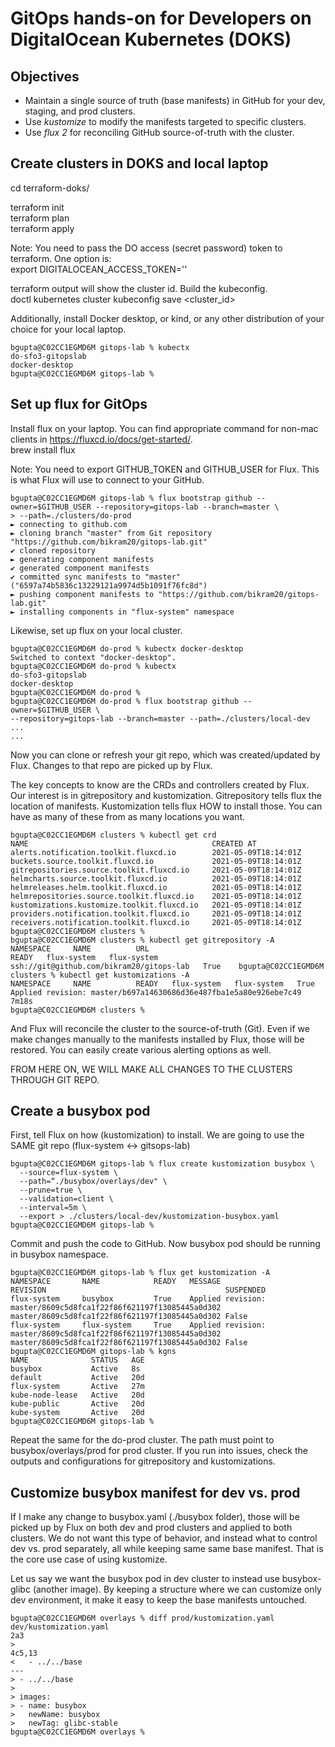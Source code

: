 # GitOps hands-on for Developers on DigitalOcean Kubernetes (DOKS)

## Objectives
- Maintain a single source of truth (base manifests) in GitHub for your dev, staging, and prod clusters.
- Use *kustomize* to modify the manifests targeted to specific clusters.
- Use *flux 2* for reconciling GitHub source-of-truth with the cluster.

## Create clusters in DOKS and local laptop 

cd terraform-doks/


terraform init</br>
terraform plan</br>
terraform apply


Note: You need to pass the DO access (secret password) token to terraform. One option is:</br>
export DIGITALOCEAN_ACCESS_TOKEN='<your secret token>'


terraform output will show the cluster id. Build the kubeconfig.</br>
doctl kubernetes cluster kubeconfig save <cluster_id>


Additionally, install Docker desktop, or kind, or any other distribution of your choice for your local laptop.

```
bgupta@C02CC1EGMD6M gitops-lab % kubectx
do-sfo3-gitopslab
docker-desktop
bgupta@C02CC1EGMD6M gitops-lab % 
```


## Set up flux for GitOps

Install flux on your laptop. You can find appropriate command for non-mac clients in https://fluxcd.io/docs/get-started/. </br>
brew install flux 

Note: You need to export GITHUB_TOKEN and GITHUB_USER for Flux. This is what Flux will use to connect to your GitHub. 

```
bgupta@C02CC1EGMD6M gitops-lab % flux bootstrap github --owner=$GITHUB_USER --repository=gitops-lab --branch=master \
> --path=./clusters/do-prod
► connecting to github.com
► cloning branch "master" from Git repository "https://github.com/bikram20/gitops-lab.git"
✔ cloned repository
► generating component manifests
✔ generated component manifests
✔ committed sync manifests to "master" ("6597a74b5836c13229121a9974d5b1091f76fc8d")
► pushing component manifests to "https://github.com/bikram20/gitops-lab.git"
► installing components in "flux-system" namespace
```

Likewise, set up flux on your local cluster.

```
bgupta@C02CC1EGMD6M do-prod % kubectx docker-desktop
Switched to context "docker-desktop".
bgupta@C02CC1EGMD6M do-prod % kubectx
do-sfo3-gitopslab
docker-desktop
bgupta@C02CC1EGMD6M do-prod % 
bgupta@C02CC1EGMD6M do-prod % flux bootstrap github --owner=$GITHUB_USER \
--repository=gitops-lab --branch=master --path=./clusters/local-dev
...
...
```

Now you can clone or refresh your git repo, which was created/updated by Flux. Changes to that repo are picked up by Flux.

The key concepts to know are the CRDs and controllers created by Flux. Our interest is in gitrepository and kustomization. Gitrepository tells flux the location of manifests. Kustomization tells flux HOW to install those. You can have as many of these from as many locations you want. 

```
bgupta@C02CC1EGMD6M clusters % kubectl get crd
NAME                                         CREATED AT
alerts.notification.toolkit.fluxcd.io        2021-05-09T18:14:01Z
buckets.source.toolkit.fluxcd.io             2021-05-09T18:14:01Z
gitrepositories.source.toolkit.fluxcd.io     2021-05-09T18:14:01Z
helmcharts.source.toolkit.fluxcd.io          2021-05-09T18:14:01Z
helmreleases.helm.toolkit.fluxcd.io          2021-05-09T18:14:01Z
helmrepositories.source.toolkit.fluxcd.io    2021-05-09T18:14:01Z
kustomizations.kustomize.toolkit.fluxcd.io   2021-05-09T18:14:01Z
providers.notification.toolkit.fluxcd.io     2021-05-09T18:14:01Z
receivers.notification.toolkit.fluxcd.io     2021-05-09T18:14:01Z
bgupta@C02CC1EGMD6M clusters % 
bgupta@C02CC1EGMD6M clusters % kubectl get gitrepository -A
NAMESPACE     NAME          URL                                        READY   flux-system   flux-system   ssh://git@github.com/bikram20/gitops-lab   True    bgupta@C02CC1EGMD6M clusters % kubectl get kustomizations -A
NAMESPACE     NAME          READY   flux-system   flux-system   True    Applied revision: master/b697a14630686d36e487fba1e5a80e926ebe7c49   7m18s
bgupta@C02CC1EGMD6M clusters % 
```

And Flux will reconcile the cluster to the source-of-truth (Git). Even if we make changes manually to the manifests installed by Flux, those will be restored. You can easily create various alerting options as well.

FROM HERE ON, WE WILL MAKE ALL CHANGES TO THE CLUSTERS THROUGH GIT REPO.

## Create a busybox pod
First, tell Flux on how (kustomization) to install. We are going to use the SAME git repo (flux-system <-> gitsops-lab)

```
bgupta@C02CC1EGMD6M gitops-lab % flux create kustomization busybox \
  --source=flux-system \
  --path=“./busybox/overlays/dev" \
  --prune=true \
  --validation=client \
  --interval=5m \
  --export > ./clusters/local-dev/kustomization-busybox.yaml
bgupta@C02CC1EGMD6M gitops-lab % 
```

Commit and push the code to GitHub. Now busybox pod should be running in busybox namespace.

```
bgupta@C02CC1EGMD6M gitops-lab % flux get kustomization -A
NAMESPACE       NAME            READY   MESSAGE                                                                 REVISION                                        SUSPENDED 
flux-system     busybox         True    Applied revision: master/8609c5d8fca1f22f86f621197f13085445a0d302       master/8609c5d8fca1f22f86f621197f13085445a0d302 False    
flux-system     flux-system     True    Applied revision: master/8609c5d8fca1f22f86f621197f13085445a0d302       master/8609c5d8fca1f22f86f621197f13085445a0d302 False    
bgupta@C02CC1EGMD6M gitops-lab % kgns
NAME              STATUS   AGE
busybox           Active   8s
default           Active   20d
flux-system       Active   27m
kube-node-lease   Active   20d
kube-public       Active   20d
kube-system       Active   20d
bgupta@C02CC1EGMD6M gitops-lab %
```

Repeat the same for the do-prod cluster. The path must point to busybox/overlays/prod for prod cluster. If you run into issues, check the outputs and configurations for gitrepository and kustomizations.

## Customize busybox manifest for dev vs. prod
If I make any change to busybox.yaml (./busybox folder), those will be picked up by Flux on both dev and prod clusters and applied to both clusters. We do not want this type of behavior, and instead what to control dev vs. prod separately, all while keeping same same base manifest. That is the core use case of using kustomize.

Let us say we want the busybox pod in dev cluster to instead use busybox-glibc (another image). By keeping a structure where we can customize only dev environment, it make it easy to keep the base manifests untouched.

```
bgupta@C02CC1EGMD6M overlays % diff prod/kustomization.yaml dev/kustomization.yaml 
2a3
> 
4c5,13
<   - ../../base
---
> - ../../base
> 
> images:
> - name: busybox
>   newName: busybox
>   newTag: glibc-stable
bgupta@C02CC1EGMD6M overlays % 
```


